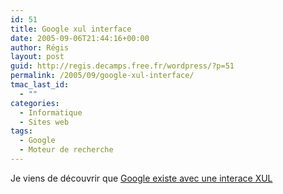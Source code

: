 ```yaml
---
id: 51
title: Google xul interface
date: 2005-09-06T21:44:16+00:00
author: Régis
layout: post
guid: http://regis.decamps.free.fr/wordpress/?p=51
permalink: /2005/09/google-xul-interface/
tmac_last_id:
  - ""
categories:
  - Informatique
  - Sites web
tags:
  - Google
  - Moteur de recherche
---
```

Je viens de découvrir que [Google existe avec une interace XUL](http://www.google.com/mozilla/google.xul)
